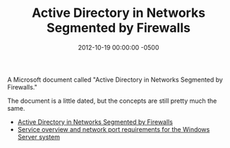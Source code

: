 ﻿---
title:  Active Directory in Networks Segmented by Firewalls
date:   2012-10-19 00:00:00 -0500
categories: IT
---

A Microsoft document called "Active Directory in Networks Segmented by Firewalls."

The document is a little dated, but the concepts are still pretty much the same.

- <a href="http://download.microsoft.com/download/c/a/3/ca3647b8-9948-4f92-8637-fcb8fdfa3de0/ADSegment_IPSec_W2K.doc">Active Directory in Networks Segmented by Firewalls</a>
- <a href="http://support.microsoft.com/kb/832017">Service overview and network port requirements for the Windows Server system</a>
